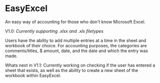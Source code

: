 # EasyExcel
An easy way of accounting for those who don't know Microsoft Excel. 

V1.0: 
*Currently supporting .xlsx and .xls filetypes*

Users have the ability to add multiple entries at a time in the sheet and workbook of their choice. For accounting purposes, the categories are comments/titles, $ amount, date, and the date and which the entry was made. 

Whats next in V1.1: 
Currently working on checking if the user has entered a sheet that exists, as well as the ability to create a new sheet of the workbook within EasyExcel. 




